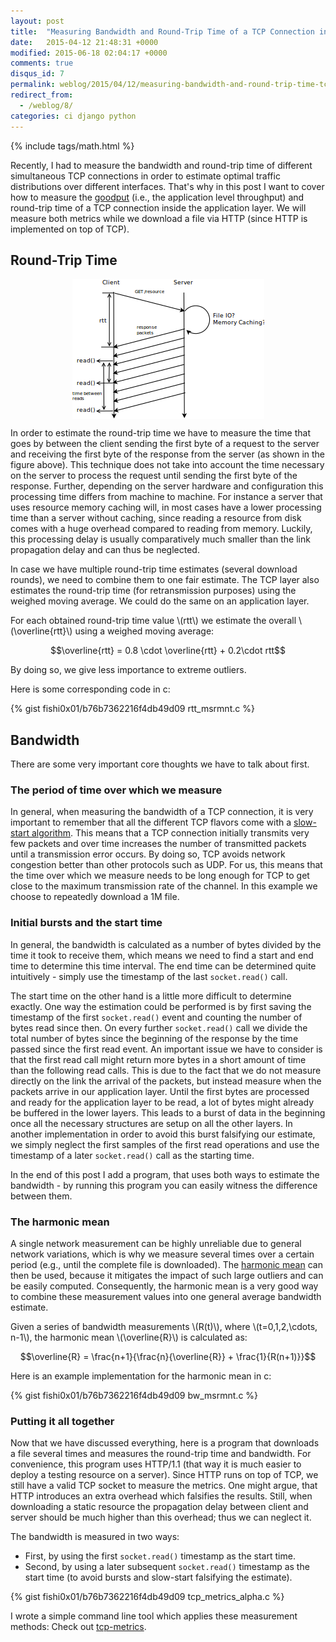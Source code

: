 ```yaml
---
layout: post
title:  "Measuring Bandwidth and Round-Trip Time of a TCP Connection inside the Application Layer"
date:   2015-04-12 21:48:31 +0000
modified: 2015-06-18 02:04:17 +0000 
comments: true
disqus_id: 7
permalink: weblog/2015/04/12/measuring-bandwidth-and-round-trip-time-tcp-connection-inside-application-layer/
redirect_from:
  - /weblog/8/
categories: ci django python
---
```


{% include tags/math.html %}

Recently, I had to measure the bandwidth and round-trip time of different simultaneous TCP connections in order to estimate optimal traffic distributions over different interfaces. 
That's why in this post I want to cover how to measure the [goodput][wiki-goodput] (i.e., the application level throughput) and round-trip time of a TCP connection inside the application layer. 
We will measure both metrics while we download a file via HTTP (since HTTP is implemented on top of TCP).<!--more-->

## Round-Trip Time ##

<img src="/content-images/metrics-fig.png" alt="Request Response Behavior" style="display: block; margin-left: auto; margin-right: auto;">

In order to estimate the round-trip time we have to measure the time that goes by between the client sending the first byte of a request to the server and receiving the first byte of the response from the server (as shown in the figure above). 
This technique does not take into account the time necessary on the server to process the request until sending the first byte of the response. 
Further, depending on the server hardware and configuration this processing time differs from machine to machine. 
For instance a server that uses resource memory caching will, in most cases have a lower processing time than a server without caching, since reading a resource from disk comes with a huge overhead compared to reading from memory. 
Luckily, this processing delay is usually comparatively much smaller than the link propagation delay and can thus be neglected. 

In case we have multiple round-trip time estimates (several download rounds), we need to combine them to one fair estimate. 
The TCP layer also estimates the round-trip time (for retransmission purposes) using the weighed moving average. 
We could do the same on an application layer. 
 
For each obtained round-trip time value \\(rtt\\)  we estimate the overall \\(\overline{rtt}\\) using a weighed moving average:

$$\overline{rtt} = 0.8 \cdot \overline{rtt} + 0.2\cdot rtt$$

By doing so, we give less importance to extreme outliers. 

Here is some corresponding code in c:

{% gist fishi0x01/b76b7362216f4db49d09 rtt_msrmnt.c %}

## Bandwidth ##
There are some very important core thoughts we have to talk about first.

### The period of time over which we measure ###
In general, when measuring the bandwidth of a TCP connection, it is very important to remember that all the different TCP flavors come with a [slow-start algorithm][wiki-slowstart]. 
This means that a TCP connection initially transmits very few packets and over time increases the number of transmitted packets until a transmission error occurs. 
By doing so, TCP avoids network congestion better than other protocols such as UDP. 
For us, this means that the time over which we measure needs to be long enough for TCP to get close to the maximum transmission rate of the channel. 
In this example we choose to repeatedly download a 1M file. 

### Initial bursts and the start time ###
In general, the bandwidth is calculated as a number of bytes divided by the time it took to receive them, which means we need to find a start and end time to determine this time interval. 
The end time can be determined quite intuitively - simply use the timestamp of the last `socket.read()` call. 

The start time on the other hand is a little more difficult to determine exactly. 
One way the estimation could be performed is by first saving the timestamp of the first `socket.read()` event and counting the number of bytes read since then. 
On every further `socket.read()` call we divide the total number of bytes since the beginning of the response by the time passed since the first read event. 
An important issue we have to consider is that the first read call might return more bytes in a short amount of time than the following read calls. 
This is due to the fact that we do not measure directly on the link the arrival of the packets, but instead measure when the packets arrive in our application layer. 
Until the first bytes are processed and ready for the application layer to be read, a lot of bytes might already be buffered in the lower layers. 
This leads to a burst of data in the beginning once all the necessary structures are setup on all the other layers. 
In another implementation in order to avoid this burst falsifying our estimate, we simply neglect the first samples of the first read operations and use the timestamp of a later `socket.read()` call as the starting time.

In the end of this post I add a program, that uses both ways to estimate the bandwidth - by running this program you can easily witness the difference between them.

### The harmonic mean ###
A single network measurement can be highly unreliable due to general network variations, which is why we measure several times over a certain period (e.g., until the complete file is downloaded). 
The [harmonic mean][wiki-harmonic-mean] can then be used, because it mitigates the impact of such large outliers and can be easily computed. 
Consequently, the harmonic mean is a very good way to combine these measurement values into one general average bandwidth estimate. 

Given a series of bandwidth measurements \\(R(t)\\), where \\(t=0,1,2,\cdots, n-1\\), the harmonic mean \\(\overline{R}\\) is calculated as:

$$\overline{R} = \frac{n+1}{\frac{n}{\overline{R}} + \frac{1}{R(n+1)}}$$

Here is an example implementation for the harmonic mean in c:

{% gist fishi0x01/b76b7362216f4db49d09 bw_msrmnt.c %}

### Putting it all together ###
Now that we have discussed everything, here is a program that downloads a file several times and measures the round-trip time and bandwidth. 
For convenience, this program uses HTTP/1.1 (that way it is much easier to deploy a testing resource on a server). 
Since HTTP runs on top of TCP, we still have a valid TCP socket to measure the metrics. 
One might argue, that HTTP introduces an extra overhead which falsifies the results. 
Still, when downloading a static resource the propagation delay between client and server should be much higher than this overhead; thus we can neglect it. 

The bandwidth is measured in two ways: 

* First, by using the first `socket.read()` timestamp as the start time. 
* Second, by using a later subsequent `socket.read()` timestamp as the start time (to avoid bursts and slow-start falsifying the estimate). 

{% gist fishi0x01/b76b7362216f4db49d09 tcp_metrics_alpha.c %}

I wrote a simple command line tool which applies these measurement methods: Check out [tcp-metrics][tcp-metrics].


[wiki-goodput]: http://en.wikipedia.org/wiki/Goodput
[wiki-slowstart]: http://en.wikipedia.org/wiki/Slow-start
[wiki-harmonic-mean]: http://en.wikipedia.org/wiki/Harmonic_mean
[tcp-metrics]: https://github.com/fishi0x01/tcp-metrics
